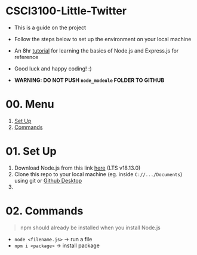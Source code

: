 # CSCI3100-Little-Twitter
- This is a guide on the project
- Follow the steps below to set up the environment on your local machine
- An 8hr [tutorial](https://www.youtube.com/watch?v=Oe421EPjeBE&t=186s) for learning the basics of Node.js and Express.js for reference
- Good luck and happy coding! :)


- **WARNING: DO NOT PUSH `node_modeule` FOLDER TO GITHUB**

# 00. Menu
1. [Set Up](#01.-Set-Up)
2. [Commands](#02.-Commands)

# 01. Set Up
1. Download Node.js from this link [here](https://nodejs.org/en/download/) (LTS v18.13.0)
2. Clone this repo to your local machine (eg. inside `C://.../Documents`) using git or [Github Desktop](https://desktop.github.com/)
3. 

# 02. Commands
>npm should already be installed when you install Node.js
- `node <filename.js>` -> run a file
- `npm i <package>` -> install package
